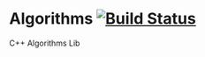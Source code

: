 # Algorithms [![Build Status](https://travis-ci.com/Good-bug/Algorithms.svg?branch=master)](https://travis-ci.com/travis-ci/docs-travis-ci-com)
C++ Algorithms Lib
